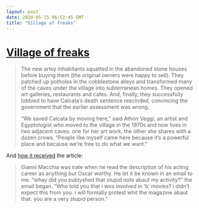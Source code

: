 ```yaml
---
layout: post
date: 2010-05-15 06:52:45 GMT
title: "Village of freaks"
---
```

# [Village of freaks](http://www.nytimes.com/2007/01/28/travel/28dayout.html)

> The new artsy inhabitants squatted in the abandoned stone houses before buying them (the original owners were happy to sell). They patched up potholes in the cobblestone alleys and transformed many of the caves under the village into subterranean homes. They opened art galleries, restaurants and cafes. And, finally, they successfully lobbied to have Calcata’s death sentence rescinded, convincing the government that the earlier assessment was wrong.
>
> “We saved Calcata by moving here,” said Athon Veggi, an artist and Egyptologist who moved to the village in the 1970s and now lives in two adjacent caves: one for her art work, the other she shares with a dozen crows. “People like myself came here because it’s a powerful place and because we’re free to do what we want.” 

And [how it received](http://www.worldhum.com/print/item/features/on-the-perils-and-popularity-of-travel-writing-20090704/) the article:

> Gianni Macchia was irate when he read the description of his acting career as anything but Oscar worthy. He let it be known in an email to me. “whay did you publyshed that stupid note abaut my activity?” the email began. “Who told you that i wos involved in ‘b’ movies? i didn’t expect this from you. i will formally protest whit the magazine abaut that. you are a very stupid person.” 